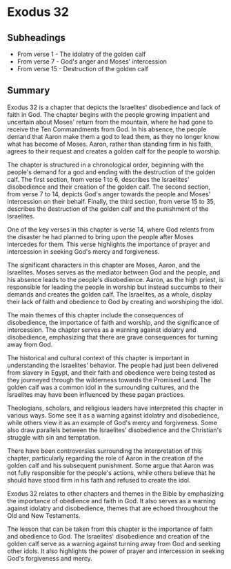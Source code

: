 # Exodus 32

## Subheadings

* From verse 1 - The idolatry of the golden calf
* From verse 7 - God's anger and Moses' intercession
* From verse 15 - Destruction of the golden calf

## Summary

Exodus 32 is a chapter that depicts the Israelites' disobedience and lack of faith in God. The chapter begins with the people growing impatient and uncertain about Moses' return from the mountain, where he had gone to receive the Ten Commandments from God. In his absence, the people demand that Aaron make them a god to lead them, as they no longer know what has become of Moses. Aaron, rather than standing firm in his faith, agrees to their request and creates a golden calf for the people to worship.

The chapter is structured in a chronological order, beginning with the people's demand for a god and ending with the destruction of the golden calf. The first section, from verse 1 to 6, describes the Israelites' disobedience and their creation of the golden calf. The second section, from verse 7 to 14, depicts God's anger towards the people and Moses' intercession on their behalf. Finally, the third section, from verse 15 to 35, describes the destruction of the golden calf and the punishment of the Israelites.

One of the key verses in this chapter is verse 14, where God relents from the disaster he had planned to bring upon the people after Moses intercedes for them. This verse highlights the importance of prayer and intercession in seeking God's mercy and forgiveness.

The significant characters in this chapter are Moses, Aaron, and the Israelites. Moses serves as the mediator between God and the people, and his absence leads to the people's disobedience. Aaron, as the high priest, is responsible for leading the people in worship but instead succumbs to their demands and creates the golden calf. The Israelites, as a whole, display their lack of faith and obedience to God by creating and worshiping the idol.

The main themes of this chapter include the consequences of disobedience, the importance of faith and worship, and the significance of intercession. The chapter serves as a warning against idolatry and disobedience, emphasizing that there are grave consequences for turning away from God.

The historical and cultural context of this chapter is important in understanding the Israelites' behavior. The people had just been delivered from slavery in Egypt, and their faith and obedience were being tested as they journeyed through the wilderness towards the Promised Land. The golden calf was a common idol in the surrounding cultures, and the Israelites may have been influenced by these pagan practices.

Theologians, scholars, and religious leaders have interpreted this chapter in various ways. Some see it as a warning against idolatry and disobedience, while others view it as an example of God's mercy and forgiveness. Some also draw parallels between the Israelites' disobedience and the Christian's struggle with sin and temptation.

There have been controversies surrounding the interpretation of this chapter, particularly regarding the role of Aaron in the creation of the golden calf and his subsequent punishment. Some argue that Aaron was not fully responsible for the people's actions, while others believe that he should have stood firm in his faith and refused to create the idol.

Exodus 32 relates to other chapters and themes in the Bible by emphasizing the importance of obedience and faith in God. It also serves as a warning against idolatry and disobedience, themes that are echoed throughout the Old and New Testaments.

The lesson that can be taken from this chapter is the importance of faith and obedience to God. The Israelites' disobedience and creation of the golden calf serve as a warning against turning away from God and seeking other idols. It also highlights the power of prayer and intercession in seeking God's forgiveness and mercy.